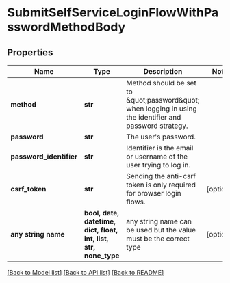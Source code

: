 # SubmitSelfServiceLoginFlowWithPasswordMethodBody


## Properties
Name | Type | Description | Notes
------------ | ------------- | ------------- | -------------
**method** | **str** | Method should be set to \&quot;password\&quot; when logging in using the identifier and password strategy. | 
**password** | **str** | The user&#39;s password. | 
**password_identifier** | **str** | Identifier is the email or username of the user trying to log in. | 
**csrf_token** | **str** | Sending the anti-csrf token is only required for browser login flows. | [optional] 
**any string name** | **bool, date, datetime, dict, float, int, list, str, none_type** | any string name can be used but the value must be the correct type | [optional]

[[Back to Model list]](../README.md#documentation-for-models) [[Back to API list]](../README.md#documentation-for-api-endpoints) [[Back to README]](../README.md)


